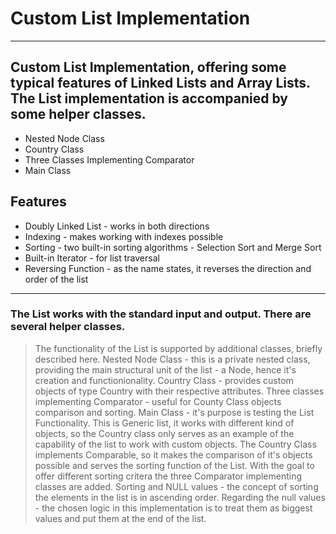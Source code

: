 # Custom List Implementation
----------------------------
## Custom List Implementation, offering some typical features of Linked Lists and Array Lists. The List implementation is accompanied by some helper classes.

- Nested Node Class
- Country Class
- Three Classes Implementing Comparator
- Main Class


## Features

- Doubly Linked List - works in both directions
- Indexing - makes working with indexes possible
- Sorting - two built-in sorting algorithms - Selection Sort and Merge Sort
- Built-in Iterator - for list traversal
- Reversing Function - as the name states, it reverses the direction and order of the list
------------------------------------------

### The List works with the standard input and output. There are several helper classes.

> The functionality of the List is supported by additional classes, briefly described here.
> Nested Node Class - this is a private nested class, providing the main structural unit of the list - a Node, hence it's creation and functionionality.
> Country Class - provides custom objects of type Country with their 
respective attributes. 
> Three classes implementing Comparator - useful for County Class objects 
comparison and sorting.
> Main Class - it's purpose is testing the List Functionality.
> This is Generic list, it works with different kind of objects, so the Country 
class only serves as an example of the capability of the list to work with 
custom objects.
> The Country Class implements Comparable, so it makes the comparison of 
it's objects possible and serves the sorting function of the List. 
> With the goal to offer different sorting critera the three Comparator 
implementing classes are added.
> Sorting and NULL values - the concept of sorting the elements in the list is in ascending order. Regarding the null values - the chosen logic in this implementation is to treat them as biggest values and put them at the end of the list. 
